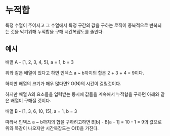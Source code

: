 # 누적합

특정 수열이 주어지고 그 수열에서 특정 구간의 값을 구하는 로직이 중복적으로 반복되는 것을 막기위해 누적합을 구해 시간복잡도를 줄인다.

## 예시

배열 A - [1, 2, 3, 4, 5], a = 1, b = 3

위와 같은 배열이 있다고 하면 인덱스 a ~ b까지의 합은 2 + 3 + 4 = 9이다.

하지만 배열의 크기가 매우 많다면? O(N)의 시간이 걸릴것이다.

하지만 배열 A의 요소들을 입력받는 동시에 값들을 계속해서 누적합을 구하면 아래와 같은 배열이 구해질 것이다.

배열 B - [1, 3, 6, 10, 15], a = 1, b = 3

따라서 인덱스 a ~ b까지의 합을 구하려고하면  B[b] - B[a - 1] = 10 - 1 = 9의 값으로 위와 똑같이 나오지만 시간복잡도는 O(1)을 가진다.

